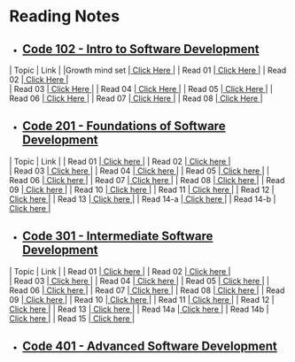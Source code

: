# Reading Notes

* ## [Code 102 - Intro to Software Development](https://bayanabualhaj.github.io/Reading-notes102/)


| Topic          |   Link                                                                          | 
|Growth mind set |[ Click Here   ](https://bayanabualhaj.github.io/Reading-notes102/README2)       | 
|  Read 01       |[ Click Here   ](https://bayanabualhaj.github.io/Reading-notes102/read01)        |
|  Read 02       |[ Click Here   ](https://bayanabualhaj.github.io/Reading-notes102/read02)        |  
|  Read 03       |[ Click Here   ](https://bayanabualhaj.github.io/Reading-notes102/read03)        |
|  Read 04       |[ Click Here   ](https://bayanabualhaj.github.io/Reading-notes102/read04)        |
|  Read 05       |[ Click Here   ](https://bayanabualhaj.github.io/Reading-notes102/read05)        |
|  Read 06       |[ Click Here   ](https://bayanabualhaj.github.io/Reading-notes102/read06a)       |
|  Read 07       |[ Click Here   ](https://bayanabualhaj.github.io/Reading-notes102/read07)        |
|  Read 08       |[ Click Here   ](https://bayanabualhaj.github.io/Reading-notes102/read08)        |




* ## [Code 201 - Foundations of Software Development](https://bayanabualhaj.github.io/reading-notes201/code-201-reading-notes)


| Topic          |   Link                                                                             | 
|  Read 01       |[ Click  here   ](https://bayanabualhaj.github.io/reading-notes201/class-01)        |
|  Read 02       |[ Click  here   ](https://bayanabualhaj.github.io/reading-notes201/class-02)        |  
|  Read 03       |[ Click  here   ](https://bayanabualhaj.github.io/reading-notes201/class-03)        |
|  Read 04       |[ Click  here   ](https://bayanabualhaj.github.io/reading-notes201/class-04)        |
|  Read 05       |[ Click  here   ](https://bayanabualhaj.github.io/reading-notes201/class-05)        |
|  Read 06       |[ Click  here   ](https://bayanabualhaj.github.io/reading-notes201/class-06)        |
|  Read 07       |[ Click  here   ](https://bayanabualhaj.github.io/reading-notes201/class-07)        |
|  Read 08       |[ Click  here   ](https://bayanabualhaj.github.io/reading-notes201/class-08)        |
|  Read 09       |[ Click  here   ](https://bayanabualhaj.github.io/reading-notes201/class09)         |
|  Read 10       |[ Click  here   ](https://bayanabualhaj.github.io/reading-notes201/class10)         |
|  Read 11       |[ Click  here   ](https://bayanabualhaj.github.io/reading-notes201/class11)         |
|  Read 12       |[ Click  here   ](https://bayanabualhaj.github.io/reading-notes201/class12)         |
|  Read 13       |[ Click  here   ](https://bayanabualhaj.github.io/reading-notes201/class13)         |
|  Read 14-a     |[ Click  here   ](https://bayanabualhaj.github.io/reading-notes201/class14a)        |
|  Read 14-b     |[ Click  here   ](https://bayanabualhaj.github.io/reading-notes201/class14b)        |



* ## [Code 301 - Intermediate Software Development](https://bayanabualhaj.github.io/reading-notes301/home)


| Topic          |   Link                                                                             | 
|  Read 01       |[ Click  here   ](https://bayanabualhaj.github.io/reading-notes301/class01)         |
|  Read 02       |[ Click  here   ](https://bayanabualhaj.github.io/reading-notes301/class02)         |  
|  Read 03       |[ Click  here   ](https://bayanabualhaj.github.io/reading-notes301/class03)         |
|  Read 04       |[ Click  here   ](https://bayanabualhaj.github.io/reading-notes301/class04)         |
|  Read 05       |[ Click  here   ](https://bayanabualhaj.github.io/reading-notes301/class05)         |
|  Read 06       |[ Click  here   ](https://bayanabualhaj.github.io/reading-notes301/class06)         |
|  Read 07       |[ Click  here   ](https://bayanabualhaj.github.io/reading-notes301/class07)         |
|  Read 08       |[ Click  here   ](https://bayanabualhaj.github.io/reading-notes301/class08)         |
|  Read 09       |[ Click  here   ](https://bayanabualhaj.github.io/reading-notes301/class09)         |
|  Read 10       |[ Click  here   ](https://bayanabualhaj.github.io/reading-notes301/class10)         |
|  Read 11       |[ Click  here   ](https://bayanabualhaj.github.io/reading-notes301/class11)         |
|  Read 12       |[ Click  here   ](https://bayanabualhaj.github.io/reading-notes301/class12)         |
|  Read 13       |[ Click  here   ](https://bayanabualhaj.github.io/reading-notes301/class13)         |
|  Read 14a      |[ Click  here   ](https://bayanabualhaj.github.io/reading-notes301/class14a)        |
|  Read 14b      |[ Click  here   ](https://bayanabualhaj.github.io/reading-notes301/class14b)        |
|  Read 15       |[ Click  here   ](https://bayanabualhaj.github.io/reading-notes301/class15)         |



* ## [Code 401 - Advanced Software Development](https://www.google.com)



